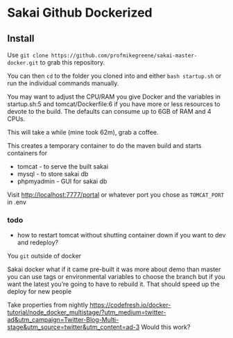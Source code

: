 # Sakai Github Dockerized

## Install

Use `git clone https://github.com/profmikegreene/sakai-master-docker.git` to grab this repository. 

You can then `cd` to the folder you cloned into and either `bash startup.sh` or run the individual commands manually.

You may want to adjust the CPU/RAM you give Docker and the variables in startup.sh:5 and tomcat/Dockerfile:6 if you have more or less resources to devote to the build. The defaults can consume up to 6GB of RAM and 4 CPUs.

This will take a while (mine took 62m), grab a coffee.

This creates a temporary container to do the maven build and starts containers for

* tomcat - to serve the built sakai 
* mysql - to store sakai db
* phpmyadmin - GUI for sakai db

Visit [http://localhost:7777/portal](http://localhost:7777/portal) or whatever port you chose as `TOMCAT_PORT` in .env


### todo
- how to restart tomcat without shutting container down if you want to dev and redeploy?


You `git` outside of docker

Sakai docker what if it came pre-built it was more about demo than master you can use tags or environmental variables to choose the branch but if you want the latest you’re going to have to rebuild it. That should speed up the deploy for new people

Take properties from nightly
https://codefresh.io/docker-tutorial/node_docker_multistage/?utm_medium=twitter-ad&utm_campaign=Twitter-Blog-Multi-stage&utm_source=twitter&utm_content=ad-3 Would this work?
